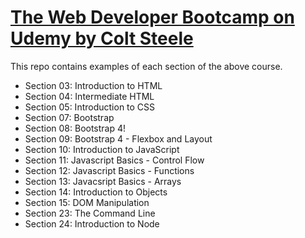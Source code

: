 # [The Web Developer Bootcamp on Udemy by Colt Steele](https://www.udemy.com/the-web-developer-bootcamp/)

This repo contains examples of each section of the above course.

- Section 03: Introduction to HTML
- Section 04: Intermediate HTML
- Section 05: Introduction to CSS
- Section 07: Bootstrap
- Section 08: Bootstrap 4!
- Section 09: Bootstrap 4 - Flexbox and Layout
- Section 10: Introduction to JavaScript
- Section 11: Javascript Basics - Control Flow
- Section 12: Javascript Basics - Functions
- Section 13: Javacsript Basics - Arrays
- Section 14: Introduction to Objects
- Section 15: DOM Manipulation
- Section 23: The Command Line
- Section 24: Introduction to Node
